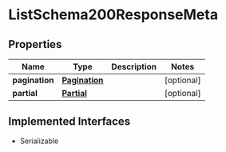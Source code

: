 

# ListSchema200ResponseMeta


## Properties

Name | Type | Description | Notes
------------ | ------------- | ------------- | -------------
**pagination** | [**Pagination**](Pagination.md) |  |  [optional]
**partial** | [**Partial**](Partial.md) |  |  [optional]


## Implemented Interfaces

* Serializable


